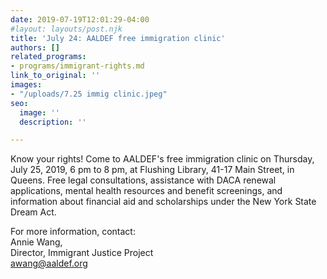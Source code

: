 ```yaml
---
date: 2019-07-19T12:01:29-04:00
#layout: layouts/post.njk
title: 'July 24: AALDEF free immigration clinic'
authors: []
related_programs:
- programs/immigrant-rights.md
link_to_original: ''
images:
- "/uploads/7.25 immig clinic.jpeg"
seo:
  image: ''
  description: ''

---
```

Know your rights! Come to AALDEF's free immigration clinic on Thursday, July 25, 2019, 6 pm to 8 pm, at Flushing Library, 41-17 Main Street, in Queens. Free legal consultations, assistance with DACA renewal applications, mental health resources and benefit screenings, and information about financial aid and scholarships under the New York State Dream Act.

For more information, contact:  
Annie Wang,   
Director, Immigrant Justice Project  
awang@aaldef.org